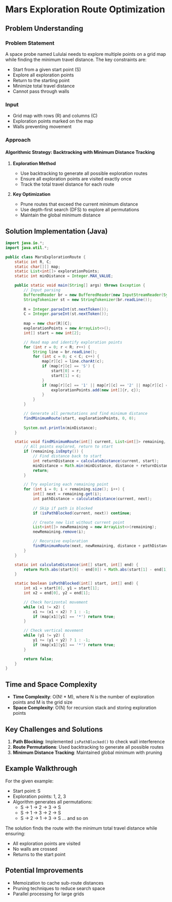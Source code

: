 # Mars Exploration Route Optimization

## Problem Understanding

### Problem Statement
A space probe named Lululai needs to explore multiple points on a grid map while finding the minimum travel distance. The key constraints are:
- Start from a given start point (S)
- Explore all exploration points
- Return to the starting point
- Minimize total travel distance
- Cannot pass through walls

### Input
- Grid map with rows (R) and columns (C)
- Exploration points marked on the map
- Walls preventing movement

### Approach

#### Algorithmic Strategy: Backtracking with Minimum Distance Tracking
1. **Exploration Method**
   - Use backtracking to generate all possible exploration routes
   - Ensure all exploration points are visited exactly once
   - Track the total travel distance for each route

2. **Key Optimization**
   - Prune routes that exceed the current minimum distance
   - Use depth-first search (DFS) to explore all permutations
   - Maintain the global minimum distance

## Solution Implementation (Java)

```java
import java.io.*;
import java.util.*;

public class MarsExplorationRoute {
    static int R, C;
    static char[][] map;
    static List<int[]> explorationPoints;
    static int minDistance = Integer.MAX_VALUE;

    public static void main(String[] args) throws Exception {
        // Input parsing
        BufferedReader br = new BufferedReader(new InputStreamReader(System.in));
        StringTokenizer st = new StringTokenizer(br.readLine());
        
        R = Integer.parseInt(st.nextToken());
        C = Integer.parseInt(st.nextToken());
        
        map = new char[R][C];
        explorationPoints = new ArrayList<>();
        int[] start = new int[2];

        // Read map and identify exploration points
        for (int r = 0; r < R; r++) {
            String line = br.readLine();
            for (int c = 0; c < C; c++) {
                map[r][c] = line.charAt(c);
                if (map[r][c] == 'S') {
                    start[0] = r;
                    start[1] = c;
                }
                if (map[r][c] == '1' || map[r][c] == '2' || map[r][c] == '3') {
                    explorationPoints.add(new int[]{r, c});
                }
            }
        }

        // Generate all permutations and find minimum distance
        findMinimumRoute(start, explorationPoints, 0, 0);
        
        System.out.println(minDistance);
    }

    static void findMinimumRoute(int[] current, List<int[]> remaining, int distance, int visited) {
        // All points explored, return to start
        if (remaining.isEmpty()) {
            // Find distance back to start
            int returnDistance = calculateDistance(current, start);
            minDistance = Math.min(minDistance, distance + returnDistance);
            return;
        }

        // Try exploring each remaining point
        for (int i = 0; i < remaining.size(); i++) {
            int[] next = remaining.get(i);
            int pathDistance = calculateDistance(current, next);
            
            // Skip if path is blocked
            if (isPathBlocked(current, next)) continue;

            // Create new list without current point
            List<int[]> newRemaining = new ArrayList<>(remaining);
            newRemaining.remove(i);

            // Recursive exploration
            findMinimumRoute(next, newRemaining, distance + pathDistance, visited + 1);
        }
    }

    static int calculateDistance(int[] start, int[] end) {
        return Math.abs(start[0] - end[0]) + Math.abs(start[1] - end[1]);
    }

    static boolean isPathBlocked(int[] start, int[] end) {
        int x1 = start[0], y1 = start[1];
        int x2 = end[0], y2 = end[1];

        // Check horizontal movement
        while (x1 != x2) {
            x1 += (x1 < x2) ? 1 : -1;
            if (map[x1][y1] == '*') return true;
        }

        // Check vertical movement
        while (y1 != y2) {
            y1 += (y1 < y2) ? 1 : -1;
            if (map[x1][y1] == '*') return true;
        }

        return false;
    }
}
```

## Time and Space Complexity
- **Time Complexity**: O(N! * M), where N is the number of exploration points and M is the grid size
- **Space Complexity**: O(N) for recursion stack and storing exploration points

## Key Challenges and Solutions
1. **Path Blocking**: Implemented `isPathBlocked()` to check wall interference
2. **Route Permutations**: Used backtracking to generate all possible routes
3. **Minimum Distance Tracking**: Maintained global minimum with pruning

## Example Walkthrough
For the given example:
- Start point: S
- Exploration points: 1, 2, 3
- Algorithm generates all permutations: 
  - S → 1 → 2 → 3 → S
  - S → 1 → 3 → 2 → S
  - S → 2 → 1 → 3 → S
  ... and so on

The solution finds the route with the minimum total travel distance while ensuring:
- All exploration points are visited
- No walls are crossed
- Returns to the start point

## Potential Improvements
- Memoization to cache sub-route distances
- Pruning techniques to reduce search space
- Parallel processing for large grids
